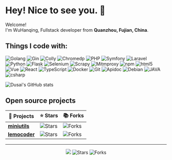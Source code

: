 # Hey! Nice to see you. 👋

<p>Welcome! </br> I'm WuHanqing, Fullstack developer from <b>Quanzhou, Fujian, China</b>. </p>

## Things I code with:

<p>
  <img alt="Golang" src="https://img.shields.io/badge/-Go-2088FF?style=flat-square&logo=go&logoColor=white" />
  <img alt="Gin" src="https://img.shields.io/badge/-Gin-CC6699?style=flat-square&logo=Gin&logoColor=white" />  
  <img alt="Colly" src="https://img.shields.io/badge/-Colly-8DD6F9?style=flat-square&logo=colly&logoColor=white" /> 
  <img alt="Chromedp" src="https://img.shields.io/badge/-Chromedp-FB542B?style=flat-square&logo=chrome&logoColor=white" />

  <img alt="PHP" src="https://img.shields.io/badge/-PHP-5849BE?style=flat-square&logo=php&logoColor=white" />
  <img alt="Symfony" src="https://img.shields.io/badge/-Symfony-F9A03C?style=flat-square&logo=symfony&logoColor=white" />
  <img alt="Laravel" src="https://img.shields.io/badge/-Laravel-DD0031?style=flat-square&logo=laravel&logoColor=white" />

  <img alt="Python" src="https://img.shields.io/badge/-Python-F7B93E?style=flat-square&logo=python&logoColor=white" />
  <img alt="Flask" src="https://img.shields.io/badge/-Flask-EC4A3F?style=flat-square&logo=flask&logoColor=white" />  
  <img alt="Selenium" src="https://img.shields.io/badge/-Selenium-db7092?style=flat-square&logo=selenium&logoColor=white" />
  <img alt="Scrapy" src="https://img.shields.io/badge/-Scrapy-13aa52?style=flat-square&logo=scrapy&logoColor=white" />
  <img alt="Mitmproxy" src="https://img.shields.io/badge/-Mitmproxy-B7178C?style=flat-square&logo=mitmproxy&logoColor=white" />  

  <img alt="npm" src="https://img.shields.io/badge/-NPM-CB3837?style=flat-square&logo=npm&logoColor=white" />
  <img alt="html5" src="https://img.shields.io/badge/-HTML5-E34F26?style=flat-square&logo=html5&logoColor=white" />
  <img alt="Vue" src="https://img.shields.io/badge/-Vue-43853d?style=flat-square&logo=vue&logoColor=white" />
  <img alt="React" src="https://img.shields.io/badge/-React-45b8d8?style=flat-square&logo=react&logoColor=white" />
  <img alt="TypeScript" src="https://img.shields.io/badge/-TypeScript-007ACC?style=flat-square&logo=typescript&logoColor=white" />  


  <img alt="Docker" src="https://img.shields.io/badge/-Docker-46a2f1?style=flat-square&logo=docker&logoColor=white" />
  <img alt="Git" src="https://img.shields.io/badge/-Git-F05032?style=flat-square&logo=git&logoColor=white" />
  <img alt="Apidoc" src="https://img.shields.io/badge/-ApiDoc-764ABC?style=flat-square&logo=apidoc&logoColor=white" />
  <img alt="Debian" src="https://img.shields.io/badge/-Debian-E10098?style=flat-square&logo=debian&logoColor=white" />

  <img alt="JAVA" src="https://img.shields.io/badge/-JAVA-ea2845?style=flat-square&logo=java&logoColor=white" />
  <img alt="csharp" src="https://img.shields.io/badge/-C%23-311C87?style=flat-square&logo=dotnet&logoColor=white" /> 
</p>


![Dusai's GitHub stats](https://github-readme-stats.vercel.app/api?username=iotames)


## Open source projects

| 🎁 Projects  |   ⭐ Stars   |   📚 Forks   |
| -------- | -------- | -------- |
| <a href="https://github.com/iotames/miniutils"><b>miniutils</b></a>| <img alt="Stars" src="https://img.shields.io/github/stars/iotames/miniutils?style=flat-square&labelColor=343b41"/> | <img alt="Forks" src="https://img.shields.io/github/forks/iotames/miniutils?style=flat-square&labelColor=343b41"/> |
| <a href="https://github.com/iotames/lemocoder"><b>lemocoder</b></a> | <img alt="Stars" src="https://img.shields.io/github/stars/iotames/lemocoder?style=flat-square&labelColor=343b41"/> | <img alt="Forks" src="https://img.shields.io/github/forks/iotames/lemocoder?style=flat-square&labelColor=343b41"/> |

------------

<p align="center"><img src="https://github.com/iotames/iotames/workflows/README%20build/badge.svg" /> 
<img alt="Stars" src="https://img.shields.io/github/stars/iotames/iotames?style=flat-square&labelColor=343b41"/> <img alt="Forks" src="https://img.shields.io/github/forks/iotames/iotames?style=flat-square&labelColor=343b41"/></p>
